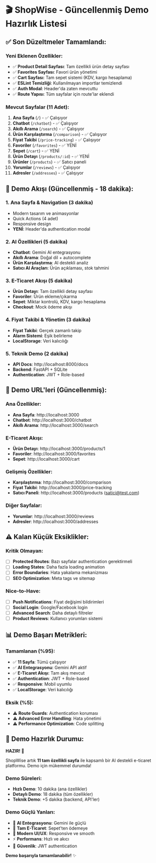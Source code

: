 # 🎬 ShopWise - Güncellenmiş Demo Hazırlık Listesi

## ✅ **Son Düzeltmeler Tamamlandı:**

### **Yeni Eklenen Özellikler:**
- ✅ **Product Detail Sayfası**: Tam özellikli ürün detay sayfası
- ✅ **Favorites Sayfası**: Favori ürün yönetimi
- ✅ **Cart Sayfası**: Tam sepet sistemi (KDV, kargo hesaplama)
- ✅ **ESLint Temizliği**: Kullanılmayan importlar temizlendi
- ✅ **Auth Modal**: Header'da zaten mevcuttu
- ✅ **Route Yapısı**: Tüm sayfalar için route'lar eklendi

### **Mevcut Sayfalar (11 Adet):**
1. **Ana Sayfa** (`/`) - ✅ Çalışıyor
2. **Chatbot** (`/chatbot`) - ✅ Çalışıyor
3. **Akıllı Arama** (`/search`) - ✅ Çalışıyor
4. **Ürün Karşılaştırma** (`/comparison`) - ✅ Çalışıyor
5. **Fiyat Takibi** (`/price-tracking`) - ✅ Çalışıyor
6. **Favoriler** (`/favorites`) - ✅ YENİ
7. **Sepet** (`/cart`) - ✅ YENİ
8. **Ürün Detayı** (`/products/:id`) - ✅ YENİ
9. **Ürünler** (`/products`) - ✅ Satıcı paneli
10. **Yorumlar** (`/reviews`) - ✅ Çalışıyor
11. **Adresler** (`/addresses`) - ✅ Çalışıyor

## 🎯 **Demo Akışı (Güncellenmiş - 18 dakika):**

### **1. Ana Sayfa & Navigation (3 dakika)**
- Modern tasarım ve animasyonlar
- Quick Actions (4 adet)
- Responsive design
- **YENİ**: Header'da authentication modal

### **2. AI Özellikleri (5 dakika)**
- **Chatbot**: Gemini AI entegrasyonu
- **Akıllı Arama**: Doğal dil + autocomplete
- **Ürün Karşılaştırma**: AI destekli analiz
- **Satıcı AI Araçları**: Ürün açıklaması, stok tahmini

### **3. E-Ticaret Akışı (5 dakika)**
- **Ürün Detayı**: Tam özellikli detay sayfası
- **Favoriler**: Ürün ekleme/çıkarma
- **Sepet**: Miktar kontrolü, KDV, kargo hesaplama
- **Checkout**: Mock ödeme akışı

### **4. Fiyat Takibi & Yönetim (3 dakika)**
- **Fiyat Takibi**: Gerçek zamanlı takip
- **Alarm Sistemi**: Eşik belirleme
- **LocalStorage**: Veri kalıcılığı

### **5. Teknik Demo (2 dakika)**
- **API Docs**: http://localhost:8000/docs
- **Backend**: FastAPI + SQLite
- **Authentication**: JWT + Role-based

## 🚀 **Demo URL'leri (Güncellenmiş):**

### **Ana Özellikler:**
- **Ana Sayfa**: http://localhost:3000
- **Chatbot**: http://localhost:3000/chatbot
- **Akıllı Arama**: http://localhost:3000/search

### **E-Ticaret Akışı:**
- **Ürün Detayı**: http://localhost:3000/products/1
- **Favoriler**: http://localhost:3000/favorites
- **Sepet**: http://localhost:3000/cart

### **Gelişmiş Özellikler:**
- **Karşılaştırma**: http://localhost:3000/comparison
- **Fiyat Takibi**: http://localhost:3000/price-tracking
- **Satıcı Paneli**: http://localhost:3000/products (satici@test.com)

### **Diğer Sayfalar:**
- **Yorumlar**: http://localhost:3000/reviews
- **Adresler**: http://localhost:3000/addresses

## ⚠️ **Kalan Küçük Eksiklikler:**

### **Kritik Olmayan:**
- [ ] **Protected Routes**: Bazı sayfalar authentication gerektirmeli
- [ ] **Loading States**: Daha fazla loading animation
- [ ] **Error Boundaries**: Hata yakalama mekanizması
- [ ] **SEO Optimization**: Meta tags ve sitemap

### **Nice-to-Have:**
- [ ] **Push Notifications**: Fiyat değişimi bildirimleri  
- [ ] **Social Login**: Google/Facebook login
- [ ] **Advanced Search**: Daha detaylı filtreler
- [ ] **Product Reviews**: Kullanıcı yorumları sistemi

## 📊 **Demo Başarı Metrikleri:**

### **Tamamlanan (%95):**
- ✅ **11 Sayfa**: Tümü çalışıyor
- ✅ **AI Entegrasyonu**: Gemini API aktif
- ✅ **E-Ticaret Akışı**: Tam akış mevcut
- ✅ **Authentication**: JWT + Role-based
- ✅ **Responsive**: Mobil uyumlu
- ✅ **LocalStorage**: Veri kalıcılığı

### **Eksik (%5):**
- ⚠️ **Route Guards**: Authentication koruması
- ⚠️ **Advanced Error Handling**: Hata yönetimi
- ⚠️ **Performance Optimization**: Code splitting

## 🎉 **Demo Hazırlık Durumu:**

**HAZIR! 🚀**

ShopWise artık **11 tam özellikli sayfa** ile kapsamlı bir AI destekli e-ticaret platformu. Demo için mükemmel durumda!

### **Demo Süreleri:**
- **Hızlı Demo**: 10 dakika (ana özellikler)
- **Detaylı Demo**: 18 dakika (tüm özellikler)
- **Teknik Demo**: +5 dakika (backend, API'ler)

### **Demo Güçlü Yanları:**
- 🤖 **AI Entegrasyonu**: Gemini ile güçlü
- 🛒 **Tam E-Ticaret**: Sepet'ten ödemeye
- 📱 **Modern UI/UX**: Responsive ve smooth
- ⚡ **Performans**: Hızlı ve akıcı
- 🔐 **Güvenlik**: JWT authentication

**Demo başarıyla tamamlanabilir!** ✨